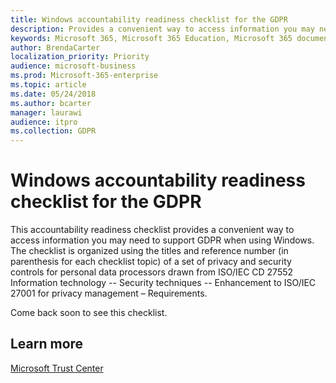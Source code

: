 ```yaml
---
title: Windows accountability readiness checklist for the GDPR
description: Provides a convenient way to access information you may need to support GDPR when using Windows.
keywords: Microsoft 365, Microsoft 365 Education, Microsoft 365 documentation, GDPR
author: BrendaCarter
localization_priority: Priority
audience: microsoft-business
ms.prod: Microsoft-365-enterprise
ms.topic: article
ms.date: 05/24/2018
ms.author: bcarter
manager: laurawi
audience: itpro
ms.collection: GDPR
---
```


# Windows accountability readiness checklist for the GDPR

This accountability readiness checklist provides a convenient way to access information you may need to support GDPR when using Windows. The checklist is organized using the titles and reference number (in parenthesis for each checklist topic) of a set of privacy and security controls for personal data processors drawn from ISO/IEC CD 27552 Information technology -- Security techniques -- Enhancement to ISO/IEC 27001 for privacy management – Requirements.   

Come back soon to see this checklist.

## Learn more

[Microsoft Trust Center](https://www.microsoft.com/en-us/TrustCenter/Privacy/gdpr/default.aspx)


